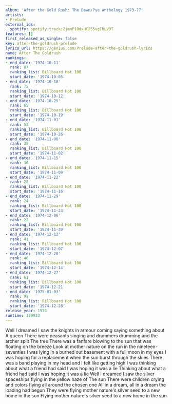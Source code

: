 ```yaml
---
album: 'After the Gold Rush: The Dawn/Pye Anthology 1973-77'
artists:
- Prelude
external_ids:
  spotify: spotify:track:2jmnP1OdxHC255vgIhLV3T
features: []
first_released_as_single: false
key: after-the-goldrush-prelude
lyrics_url: https://genius.com/Prelude-after-the-goldrush-lyrics
name: After The Goldrush
rankings:
- end_date: '1974-10-11'
  rank: 87
  ranking_list: Billboard Hot 100
  start_date: '1974-10-05'
- end_date: '1974-10-18'
  rank: 75
  ranking_list: Billboard Hot 100
  start_date: '1974-10-12'
- end_date: '1974-10-25'
  rank: 65
  ranking_list: Billboard Hot 100
  start_date: '1974-10-19'
- end_date: '1974-11-01'
  rank: 53
  ranking_list: Billboard Hot 100
  start_date: '1974-10-26'
- end_date: '1974-11-08'
  rank: 38
  ranking_list: Billboard Hot 100
  start_date: '1974-11-02'
- end_date: '1974-11-15'
  rank: 30
  ranking_list: Billboard Hot 100
  start_date: '1974-11-09'
- end_date: '1974-11-22'
  rank: 25
  ranking_list: Billboard Hot 100
  start_date: '1974-11-16'
- end_date: '1974-11-29'
  rank: 24
  ranking_list: Billboard Hot 100
  start_date: '1974-11-23'
- end_date: '1974-12-06'
  rank: 22
  ranking_list: Billboard Hot 100
  start_date: '1974-11-30'
- end_date: '1974-12-13'
  rank: 41
  ranking_list: Billboard Hot 100
  start_date: '1974-12-07'
- end_date: '1974-12-20'
  rank: 46
  ranking_list: Billboard Hot 100
  start_date: '1974-12-14'
- end_date: '1974-12-27'
  rank: 61
  ranking_list: Billboard Hot 100
  start_date: '1974-12-21'
- end_date: '1975-01-03'
  rank: 99
  ranking_list: Billboard Hot 100
  start_date: '1974-12-28'
release_year: 1974
runtime: 129933
---
```

Well I dreamed I saw the knights in armour coming saying something about
A queen
There were peasants singing and drummers drumming and the archer split
The tree
There was a fanfare blowing to the sun that was floating on the breeze
Look at mother nature on the run in the nineteen-seventies
I was lying in a burned out basement with a full moon in my eyes
I was hoping for a replacement when the sun burst through the skies
There was a band playing in my head and I felt like getting high
I was thinking about what a friend had said I was hoping it was a lie
Thinking about what a friend had said I was hoping it was a lie
Well I dreamed I saw the silver spaceships flying in the yellow haze of
The sun
There were children crying and colors flying all around the chosen one
All in a dream, all in a dream the loading had begun
They were flying mother nature's silver seed to a new home in the sun
Flying mother nature's silver seed to a new home in the sun
